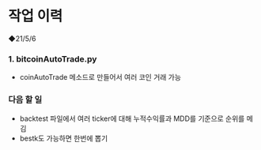 # 작업 이력

◆21/5/6

### 1. bitcoinAutoTrade.py

- coinAutoTrade 메소드로 만들어서 여러 코인 거래 가능



### 다음 할 일 

- backtest 파일에서 여러 ticker에 대해 누적수익률과 MDD를 기준으로 순위를 메김
- bestk도 가능하면 한번에 뽑기

